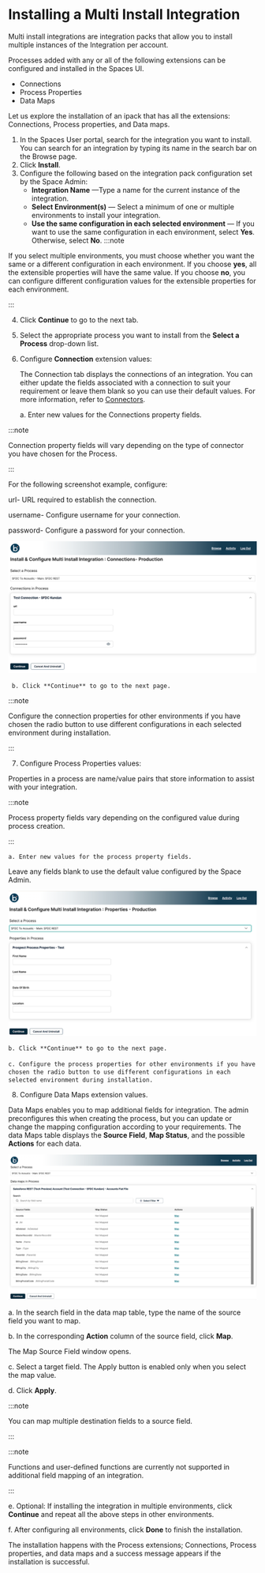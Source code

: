# Installing a Multi Install Integration 

<head>
  <meta name="guidename" content="Spaces"/>
  <meta name="context" content="GUID-f5c63a4f-a454-4d81-8301-d6a800271434"/>
</head>

Multi install integrations are integration packs that allow you to install multiple instances of the Integration per account.

Processes added with any or all of the following extensions can be configured and installed in the Spaces UI.

* Connections
* Process Properties
* Data Maps

Let us explore the installation of an ipack that has all the extensions: Connections, Process properties, and Data maps.

1. In the Spaces User portal, search for the integration you want to install. You can search for an integration by typing its name in the search bar on the Browse page.
2. Click **Install**.
3. Configure the following based on the integration pack configuration set by the Space Admin:
    * **Integration Name** —Type a name for the current instance of the integration.  
    * **Select Environment(s)** — Select a minimum of one or multiple environments to install your integration. 
    * **Use the same configuration in each selected environment** — If you want to use the same configuration in each environment, select **Yes**. Otherwise, select **No**.
:::note

 If you select multiple environments, you must choose whether you want the same or a different configuration in each environment. If you choose **yes**, all the extensible properties will have the same value. If you choose **no**, you can configure different configuration values for the extensible properties for each environment.

:::

4. Click **Continue** to go to the next tab.

5. Select the appropriate process you want to install from the **Select a Process** drop-down list.
6. Configure **Connection** extension values:

    The Connection tab displays the connections of an integration. You can either update the fields associated with a connection to suit your requirement or leave them blank so you can use their default values. For more information, refer to [Connectors](/docs/Atomsphere/Integration/Connectors/c-atm-Connectors_bb305b35-0f13-4937-a918-f85dbbe1b27b.md).

    a. Enter new values for the Connections property fields.

:::note

 Connection property fields will vary depending on the type of connector you have chosen for the Process.

 :::

For the following screenshot example, configure: 

url- URL required to establish the connection.

username- Configure username for your connection.

password- Configure a password for your connection.

![](./images/spa_connection_extension.png)

     b. Click **Continue** to go to the next page.

:::note

 Configure the connection properties for other environments if you have chosen the radio button to use different configurations in each selected environment during installation.

 :::

7. Configure Process Properties values:

Properties in a process are name/value pairs that store information to assist with your integration.

:::note

 Process property fields vary depending on the configured value during process creation.

 :::

    a. Enter new values for the process property fields.

  Leave any fields blank to use the default value configured by the Space Admin.

![](./images/spa_process_property.png)

    b. Click **Continue** to go to the next page.

    c. Configure the process properties for other environments if you have chosen the radio button to use different configurations in each selected environment during installation.

8. Configure Data Maps extension values.

Data Maps enables you to map additional fields for integration. The admin preconfigures this when creating the process, but you can update or change the mapping configuration according to your requirements. The data Maps table displays the **Source Field**, **Map Status**, and the possible **Actions** for each data.

![](./images/spa_data_maps.png)

a. In the search field in the data map table, type the name of the source field you want to map.

b. In the corresponding **Action** column of the source field, click **Map**.

The Map Source Field window opens.

c. Select a target field.
The Apply button is enabled only when you select the map value.

d. Click **Apply**.

:::note

 You can map multiple destination fields to a source field.

 :::

:::note

Functions and user-defined functions are currently not supported in additional field mapping of an integration.

:::

e. Optional: If installing the integration in multiple environments, click **Continue** and repeat all the above steps in other environments.

f. After configuring all environments, click **Done** to finish the installation.

The installation happens with the Process extensions; Connections, Process properties, and data maps and a success message appears if the installation is successful.
